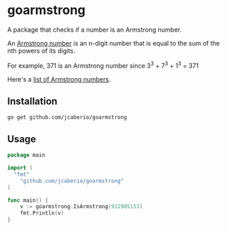 goarmstrong
===========

A package that checks if a number is an Armstrong number.

An [Armstrong number](https://en.wikipedia.org/wiki/Narcissistic_number) is an n-digit number that is equal to the sum of the nth powers of its digits.

For example, 371 is an Armstrong number since 3<sup>3</sup> + 7<sup>3</sup> + 1<sup>3</sup> = 371

Here's a [list of Armstrong numbers](https://oeis.org/A005188).

Installation
------------

```
go get github.com/jcaberio/goarmstrong
```

Usage
-----

```go
package main

import (
  "fmt"
	"github.com/jcaberio/goarmstrong"
)

func main() {
	v := goarmstrong.IsArmstrong(912985153)
	fmt.Println(v)
}

```
